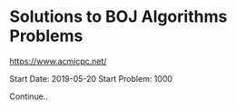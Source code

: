 # Solutions to BOJ Algorithms Problems

https://www.acmicpc.net/

Start Date: 2019-05-20
Start Problem: 1000

Continue..
